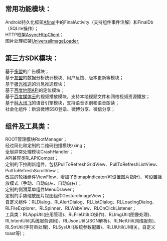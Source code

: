 <h2>常用功能模块：</h2>
Android持久化框架<a target="_blank" href="https://github.com/RincLiu/afinal">Afinal</a>中的FinalActivity（支持组件事件注解）和FinalDb（SQLite操作）；<BR/>
HTTP框架<a target="_blank" href="https://github.com/loopj/android-async-http">AsyncHttpClient</a>；<BR/>
图片处理框架<a target"_blank" href="https://github.com/nostra13/Android-Universal-Image-Loader">UniversalImageLoader</a>;<BR/>

<h2>第三方SDK模块：</h2>
基于<a target="_blank" href="http://www.duomeng.net/developers/developers.htm">多盟</a>的广告模块；<BR/>
基于<a target="_blank" href="http://www.umeng.com">友盟</a>的数据分析统计模块、用户反馈、版本更新等模块；<BR/>
基于<a target="_blank" href="http://www.jpush.cn/">极光推送</a>的消息推送模块；<BR/>
基于<a target="_blank" href="http://developer.baidu.com/map/">百度地图API</a>的定位模块；<BR/>
基于<a target="_blank" href="http://developer.baidu.com/wiki/index.php?title=docs/cplat/media">百度媒体云</a>的视频播放模块，支持本地视频文件和网络视频资源播放；<BR/>
基于<a target="_blank" href="http://open.voicecloud.cn/developer.php">科大讯飞</a>的语音引擎模块，支持语音识别和语音朗读；<BR/>
社会化组件：新浪微博SSO登录、微博分享、微信分享；<BR/>

<h2>组件及工具类：</h2>
ROOT管理模块RootManager；<BR/>
经过简化和定制的二维码扫描模块zxing；<BR/>
全局异常处理模块CrashHandler；<BR/>
API兼容类RLAPICompat；<BR/>
定制的下拉刷新组件，包括PullToRefreshGridView、PullToRefreshListView、PullToRefreshScrollView；<BR/>
改进的轮播组件ViewFlow，增加了BitmapIndicator(可设置图片指针)、可设置播放模式（手动、自动向左、自动向右）；<BR/>
定制的侧滑菜单组件MenuDrawer；<BR/>
定制的手势缩放图片视图组件GestureImageView；<BR/>
自定义组件：RLDialog、RLAlertDialog、RLListDialog、RLLoadingDialog、RLFileExplorer、RLSpinner、RLWebView、RLOnClickListener；<BR/>
工具类：RLAppUtil(应用管理)、RLFileUtil(IO操作)、RLImgUtil(图像处理)、RLIntentUtil(系统服务调用)、RLJsonUtil(JSON解析)、RLNetUtil(网络服务)、RLStrUtil(字符串处理)、RLSysUtil(系统参数配置)、RLUiUtil(UI相关，自定义toast等)；<BR/>
